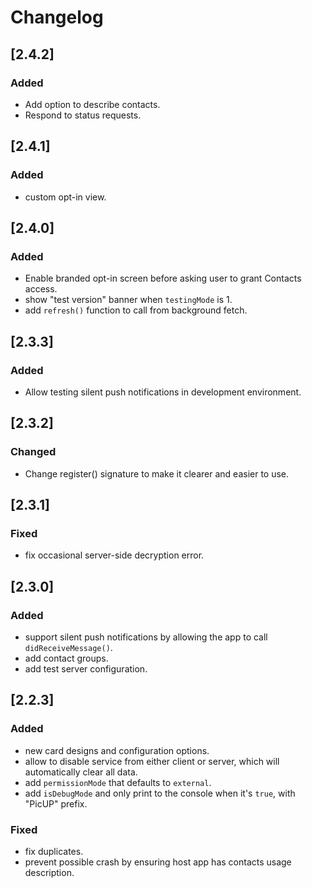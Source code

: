 # Changelog

## [2.4.2]

### Added
- Add option to describe contacts.
- Respond to status requests.

## [2.4.1]

### Added
- custom opt-in view.

## [2.4.0]

### Added
- Enable branded opt-in screen before asking user to grant Contacts access.
- show "test version" banner when `testingMode` is 1.
- add `refresh()` function to call from background fetch. 

## [2.3.3]

### Added
- Allow testing silent push notifications in development environment.

## [2.3.2]

### Changed
- Change register() signature to make it clearer and easier to use.

## [2.3.1]

### Fixed
- fix occasional server-side decryption error.

## [2.3.0]

### Added
- support silent push notifications by allowing the app to call `didReceiveMessage()`.
- add contact groups.
- add test server configuration.

## [2.2.3]

### Added
- new card designs and configuration options.
- allow to disable service from either client or server, which will automatically clear all data.
- add `permissionMode` that defaults to `external`. 
- add `isDebugMode` and only print to the console when it's `true`, with "PicUP" prefix.

### Fixed
- fix duplicates.
- prevent possible crash by ensuring host app has contacts usage description.

